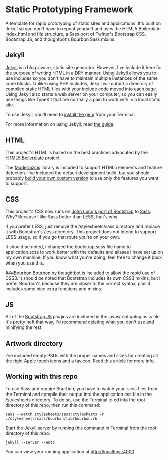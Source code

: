 Static Prototyping Framework
============================

A template for rapid prototyping of static sites and applications. It's built on Jekyll so you don't have to repeat yourself and uses the HTML5 Boilerplate index.html and file structure, a Sass port of Twitter's Bootstrap CSS, Bootstrap JS, and thoughtbot's Bourbon Sass mixins.

Jekyll
------

[Jekyll](https://github.com/mojombo/jekyll) is a blog-aware, static site generator. However, I've include it here for the purpose of writing HTML in a DRY manner. Using Jekyll allows you to use includes so you don't have to maintain multiple instances of the same code blocks. Unlike using PHP includes, Jekyll will output a directory of compiled static HTML files with your include code moved into each page. Using Jekyll also starts a web server on your computer, so you can easily use things like TypeKit that are normally a pain to work with in a local static site.

To use Jekyll, you'll need to [install the gem](https://github.com/mojombo/jekyll/wiki/install) from your Terminal.

For more information on using Jekyll, read [the guide](https://github.com/mojombo/jekyll/wiki/usage).

HTML
----

This project's HTML is based on the best practices advocated by the [HTML5 Boilerplate](http://html5boilerplate.com/) project.

The [Modernizr.js](http://www.modernizr.com/) library is included to support HTML5 elements and feature detection. I've included the default development build, but you should probably [build your own custom version](http://www.modernizr.com/download/) to use only the features you want to support.

CSS
---

This project's CSS now runs on [John Long's port of Bootstrap](https://github.com/jlong/sass-twitter-bootstrap) to [Sass](http://sass-lang.com/). Why? Because I like Sass better than LESS, that's why.

If you prefer LESS, just remove the /stylesheets/sass directory and replace it with Bootstrap's /less directory. This project does not intend to support LESS usage, so if you go that route you're on your own.

It should be noted, I changed the bootstrap.scss file name to application.scss to work better with the defaults and aliases I have set up on my own machine. If you know what you're doing, feel free to change it back when you use this.

###Bourbon
[Bourbon](https://github.com/thoughtbot/bourbon) by thoughtbot is included to allow the rapid use of CSS3. It should be noted that Bootstrap includes its own CSS3 mixins, but I prefer Bourbon's because they are closer to the correct syntax, plus it includes some nice extra functions and mixins.

JS
--

All of the [Bootstrap JS](https://github.com/twitter/bootstrap/tree/master/js) plugins are included in the javascripts/plugins.js file. It's pretty heft that way, I'd recommend deleting what you don't use and minifying the rest.

Artwork directory
-----------------

I've included empty PSDs with the proper names and sizes for creating all the right Apple touch icons and a favicon. Read [this article](http://mathiasbynens.be/notes/touch-icons) for more info.

Working with this repo
----------------------

To use Sass and require Bourbon, you have to watch your .scss files from the Terminal and compile their output into the application.css file in the /stylesheets directory. To do so, use the Terminal to cd into the root directory of this repo, then run this command:

<code>sass --watch stylesheets/sass:stylesheets -r ./stylesheets/sass/bourbon/lib/bourbon.rb</code>

Start the Jekyll server by running this command in Terminal from the root directory of this repo:

<code>jekyll --server --auto</code>

You can view your running application at [http://localhost:4000](http://localhost:4000).
